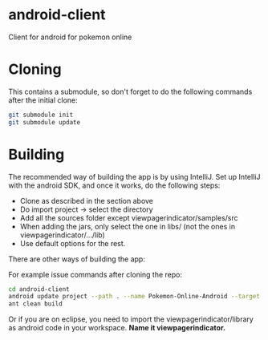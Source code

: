 android-client
==============

Client for android for pokemon online

Cloning
========

This contains a submodule, so don't forget to do the following commands after the initial clone:
```sh
git submodule init
git submodule update
```

Building
========

The recommended way of building the app is by using IntelliJ. Set up IntelliJ
with the android SDK, and once it works, do the following steps:
- Clone as described in the section above
- Do import project -> select the directory
- Add all the sources folder except viewpagerindicator/samples/src
- When adding the jars, only select the one in libs/ (not the ones in viewpagerindicator/.../lib)
- Use default options for the rest.

There are other ways of building the app:

For example issue commands after cloning the repo:

```sh
cd android-client
android update project --path . --name Pokemon-Online-Android --target 17
ant clean build
```

Or if you are on eclipse, you need to import the viewpagerindicator/library as android code in your workspace. 
**Name it viewpagerindicator.** 

[1]: https://github.com/coyotte508/Android-ViewPagerIndicator
